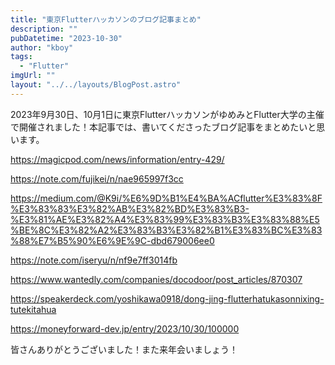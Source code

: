 ```yaml
---
title: "東京Flutterハッカソンのブログ記事まとめ"
description: ""
pubDatetime: "2023-10-30"
author: "kboy"
tags:
  - "Flutter"
imgUrl: ""
layout: "../../layouts/BlogPost.astro"
---
```



2023年9月30日、10月1日に東京FlutterハッカソンがゆめみとFlutter大学の主催で開催されました！本記事では、書いてくださったブログ記事をまとめたいと思います。



https://magicpod.com/news/information/entry-429/



https://note.com/fujikei/n/nae965997f3cc



https://medium.com/@K9i/%E6%9D%B1%E4%BA%ACflutter%E3%83%8F%E3%83%83%E3%82%AB%E3%82%BD%E3%83%B3-%E3%81%AE%E3%82%A4%E3%83%99%E3%83%B3%E3%83%88%E5%BE%8C%E3%82%A2%E3%83%B3%E3%82%B1%E3%83%BC%E3%83%88%E7%B5%90%E6%9E%9C-dbd679006ee0



https://note.com/iseryu/n/nf9e7ff3014fb



https://www.wantedly.com/companies/docodoor/post_articles/870307




https://speakerdeck.com/yoshikawa0918/dong-jing-flutterhatukasonnixing-tutekitahua





https://moneyforward-dev.jp/entry/2023/10/30/100000




皆さんありがとうございました！また来年会いましょう！
